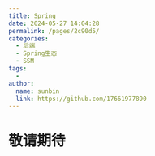 ```yaml
---
title: Spring
date: 2024-05-27 14:04:28
permalink: /pages/2c90d5/
categories:
  - 后端
  - Spring生态
  - SSM
tags:
  - 
author: 
  name: sunbin
  link: https://github.com/17661977890
---
```

# 敬请期待